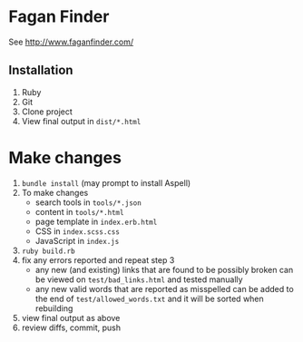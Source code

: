 # Fagan Finder

See http://www.faganfinder.com/


## Installation

1. Ruby
2. Git
3. Clone project
4. View final output in `dist/*.html`


# Make changes

1. `bundle install` (may prompt to install Aspell)
2. To make changes
    * search tools in `tools/*.json`
    * content in `tools/*.html`
    * page template in `index.erb.html`
    * CSS in `index.scss.css`
    * JavaScript in `index.js`
3. `ruby build.rb`
4. fix any errors reported and repeat step 3
    * any new (and existing) links that are found to be possibly broken can be viewed on `test/bad_links.html` and tested manually
    * any new valid words that are reported as misspelled can be added to the end of `test/allowed_words.txt` and it will be sorted when rebuilding
5. view final output as above
6. review diffs, commit, push